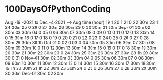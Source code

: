 # 100DaysOfPythonCoding
Aug -19 -2021 to Dec -4-2021
--> Aug  time (hour)
    19   1
    20   1
    21   0
    22   30m
    23   1
    24   30m
    25   0
    26   0
    27   30m
    28   30m
    29   0
    30   30m
    31   30m
Sep- 01  30m
    02   30m
    03   30m
    04   0
    05   0
    06   30m
    07   30m
    08   0
    09   0
    10   0
    11   0
    12   0
    13   30m
    14   0
    15   30m
    16   0
    17   0
    18   0
    19   0
    20   0
    21   0
    22   0
    23   0
    24   0
    25   0
    26   0
    27   0
    28   30m
    29   30m
    30   1h
Oct 01   0
    02   0
    03   0
    04   30m
    05   30m
    06   30m
    07   30m
    08   30m
    09   30m
    10   0
    11   0
    12   30m
    13   30m
    14   30m
    15   0
    16   0
    17   0
    18   30m
    19   30m
    20   30m
    21   30m
    22   30m
    23   0
    24   30m
    25   30m
    26   30m
    27   30m
    28   1h
    29   30m
    30   0
    31   0
Nov-01   30m
    02   30m
    03   30m
    04   0
    05   30m
    06   30m
    07   0
    08   30m
    09   60m
    10   30m
    11   30m
    12   30m
    13   0
    14   30m
    15   30m
    16   30m
    17   30m
    18   30m
    19   1h
    20   30m
    21   1h
    22   30m
    23   30m
    24   0
    25   0
    26   30m
    27   0
    28   30m
    29   30m
    30   30m
Dec-01   30m
    02   30m
